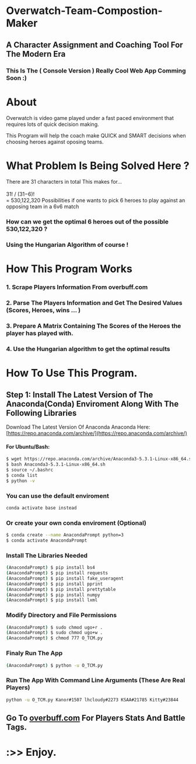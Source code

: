 # Overwatch-Team-Compostion-Maker 
## A Character Assignment and Coaching Tool For The Modern Era

### This Is The ( Console Version ) Really Cool Web App Comming Soon :)

# About 
Overwatch is video game played under a fast paced environment that requires lots of quick decision making.

This Program will help the coach make QUICK and SMART decisions when choosing heroes against oposing teams.

# What Problem Is Being Solved Here ?

There are 31 characters in total
This makes for...     
<br> 31! / (31−6)!  <br>
      = 530,122,320 Possibilities if one wants to pick 6 heroes to play against an opposing team in a 6v6 match
      
### How can we get the optimal 6 heroes out of the possible 530,122,320 ?
### Using the Hungarian Algorithm of course !


# How This Program Works

### 1. Scrape Players Information From overbuff.com
### 2. Parse The Players Information and Get The Desired Values (Scores, Heroes, wins ... )
### 3. Prepare A Matrix Containing The Scores of the Heroes the player has played with.
### 4. Use the Hungarian algorithm to get the optimal results 


# How To Use This Program.


## Step 1: Install The Latest Version of The Anaconda(Conda) Enviroment Along With The Following Libraries
Download The Latest Version Of Anaconda Anaconda Here: [https://repo.anaconda.com/archive/](https://repo.anaconda.com/archive/) 
 
#### For Ubuntu/Bash:

```bash
$ wget https://repo.anaconda.com/archive/Anaconda3-5.3.1-Linux-x86_64.sh
$ bash Anaconda3-5.3.1-Linux-x86_64.sh
$ source ~/.bashrc
$ conda list
$ python -v
```
### You can use the default enviroment 
```bash
conda activate base instead
```

### Or create your own conda enviroment (Optional) 
```bash
$ conda create --name AnacondaPrompt python=3
$ conda activate AnacondaPrompt
```

### Install The Libraries Needed

```bash
(AnacondaPrompt) $ pip install bs4
(AnacondaPrompt) $ pip install requests
(AnacondaPrompt) $ pip install fake_useragent
(AnacondaPrompt) $ pip install pprint
(AnacondaPrompt) $ pip install prettytable
(AnacondaPrompt) $ pip install numpy
(AnacondaPrompt) $ pip install lxml
```
### Modify Directory and File Permissions
```bash
(AnacondaPrompt) $ sudo chmod ugo+r .
(AnacondaPrompt) $ sudo chmod ugo+w .
(AnacondaPrompt) $ chmod 777 O_TCM.py
```
### Finaly Run The App 

```bash
(AnacondaPrompt) $ python -u O_TCM.py
```
### Run The App With Command Line Arguments (These Are Real Players)
```bash
python -u O_TCM.py Kanor#1507 lhcloudy#2273 KSAA#21785 Kitty#23844
```
## Go To [overbuff.com](overbuff.com/players/pc) For Players Stats And Battle Tags.

# :>> Enjoy.
